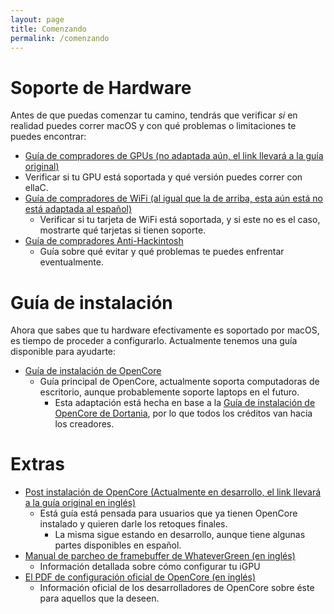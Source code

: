 ```yaml
---
layout: page
title: Comenzando
permalink: /comenzando
---
```

# Soporte de Hardware

Antes de que puedas comenzar tu camino, tendrás que verificar *si* en realidad puedes correr macOS y con qué problemas o limitaciones te puedes encontrar:

* [Guía de compradores de GPUs (no adaptada aún, el link llevará a la guía original)](https://dortania.github.io/GPU-Buyers-Guide/)
* Verificar si tu GPU está soportada y qué versión puedes correr con ellaC.
* [Guía de compradores de WiFi (al igual que la de arriba, esta aún está no está adaptada al español)](https://dortania.github.io/Wireless-Buyers-Guide/)
  * Verificar si tu tarjeta de WiFi está soportada, y si este no es el caso, mostrarte qué tarjetas si tienen soporte. 
* [Guía de compradores Anti-Hackintosh](https://inyextciones.github.io/Anti-Hackintosh-Buyers-Guide/)
  * Guía sobre qué evitar y qué problemas te puedes enfrentar eventualmente.

# Guía de instalación

Ahora que sabes que tu hardware efectivamente es soportado por macOS, es tiempo de proceder a configurarlo. Actualmente tenemos una guía disponible para ayudarte:

* [Guía de instalación de OpenCore](https://inyextciones.github.io/OpenCore-Install-Guide/)
  * Guía principal de OpenCore, actualmente soporta computadoras de escritorio, aunque probablemente soporte laptops en el futuro.
    * Esta adaptación está hecha en base a la [Guía de instalación de OpenCore de Dortania](https://dortania.github.io/OpenCore-Install-Guide/), por lo que todos los créditos van hacia los creadores.

# Extras

* [Post instalación de OpenCore (Actualmente en desarrollo, el link llevará a la guía original en inglés)](https://dortania.github.io/OpenCore-Post-Install/)
  * Está guía está pensada para usuarios que ya tienen OpenCore instalado y quieren darle los retoques finales.
    * La misma sigue estando en desarrollo, aunque tiene algunas partes disponibles en español.
* [Manual de parcheo de framebuffer de WhateverGreen (en inglés)](https://github.com/acidanthera/WhateverGreen/blob/master/Manual/FAQ.IntelHD.en.md)
  * Información detallada sobre cómo configurar tu iGPU
* [El PDF de configuración oficial de OpenCore (en inglés)](https://github.com/acidanthera/OpenCorePkg/blob/master/Docs/Configuration.pdf)
  * Información oficial de los desarrolladores de OpenCore sobre éste para aquellos que la deseen.
